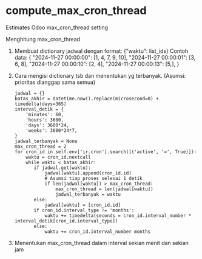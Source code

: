 # compute_max_cron_thread
Estimates Odoo max_cron_thread setting

Menghitung max_cron_thread

1. Membuat dictionary jadwal dengan format: {"waktu": list_ids}
   Contoh data:
   {
       "2024-11-27 00:00:00": [1, 4, 7, 9, 10],
       "2024-11-27 00:00:01": [3, 6, 8],
       "2024-11-27 00:00:10": [2, 4],
       "2024-11-27 00:00:13": [5,],
   }

2. Cara mengisi dictionary tsb dan menentukan yg terbanyak. (Asumsi: prioritas dianggap sama semua)
   ```
   jadwal = {}
   batas_akhir = datetime.now().replace(microsecond=0) + timedelta(days=365)
   interval_detik = {
       'minutes': 60,
       'hours': 3600,
       'days': 3600*24,
       'weeks': 3600*24*7,
   }
   jadwal_terbanyak = None
   max_cron_thread = 2
   for cron_id in self.env['ir.cron'].search([('active', '=', True)]):
       waktu = cron_id.nextcall
       while waktu < batas_akhir:
          if jadwal.get(waktu):
              jadwal[waktu].append(cron_id.id)
              # Asumsi tiap proses selesai 1 detik
              if len(jadwal[waktu]) > max_cron_thread:
                  max_cron_thread = len(jadwal[waktu])
                  jadwal_terbanyak = waktu 
          else:
              jadwal[waktu] = [cron_id.id]
          if cron_id.interval_type != 'months':
              waktu += timedelta(seconds = cron_id.interval_number * interval_detik[cron_id.interval_type])
          else:
              waktu += cron_id.interval_number months
   ```
4. Menentukan max_cron_thread dalam interval sekian menit dan sekian jam

